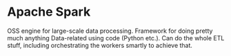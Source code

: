 # Apache Spark

OSS engine for large-scale data processing. Framework for doing pretty much
anything Data-related using code (Python etc.). Can do the whole ETL stuff,
including orchestrating the workers smartly to achieve that.
